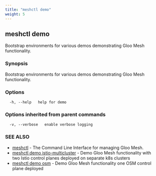 ```yaml
---
title: "meshctl demo"
weight: 5
---
```

## meshctl demo

Bootstrap environments for various demos demonstrating Gloo Mesh functionality.

### Synopsis

Bootstrap environments for various demos demonstrating Gloo Mesh functionality.

### Options

```
  -h, --help   help for demo
```

### Options inherited from parent commands

```
  -v, --verbose   enable verbose logging
```

### SEE ALSO

* [meshctl](../meshctl)	 - The Command Line Interface for managing Gloo Mesh.
* [meshctl demo istio-multicluster](../meshctl_demo_istio-multicluster)	 - Demo Gloo Mesh functionality with two Istio control planes deployed on separate k8s clusters
* [meshctl demo osm](../meshctl_demo_osm)	 - Demo Gloo Mesh functionality one OSM control plane deployed

